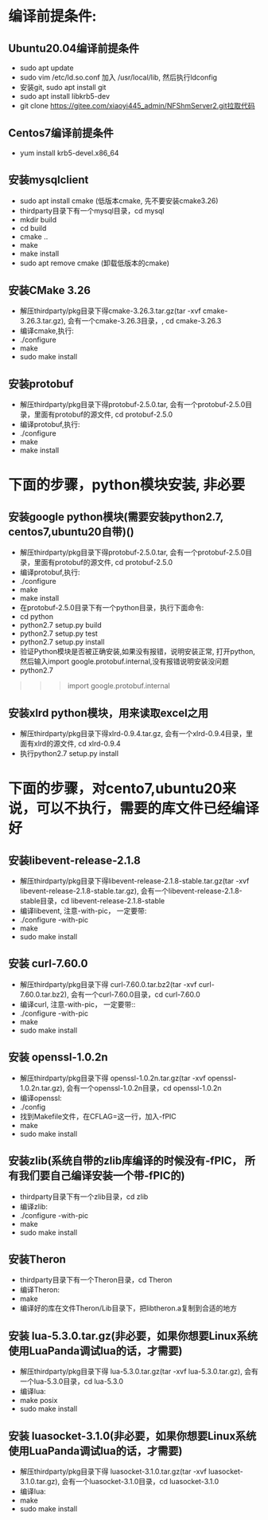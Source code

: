 # 编译前提条件:
## Ubuntu20.04编译前提条件
- sudo apt update
- sudo vim /etc/ld.so.conf 加入 /usr/local/lib, 然后执行ldconfig
- 安装git, sudo apt install git
- sudo apt install libkrb5-dev
- git clone https://gitee.com/xiaoyi445_admin/NFShmServer2.git拉取代码
## Centos7编译前提条件
- yum install krb5-devel.x86_64
## 
## 安装mysqlclient
- sudo apt install cmake (低版本cmake, 先不要安装cmake3.26)
- thirdparty目录下有一个mysql目录，cd mysql
- mkdir build
- cd build
- cmake ..
- make
- make install
- sudo apt remove cmake (卸载低版本的cmake)
## 安装CMake 3.26
- 解压thirdparty/pkg目录下得cmake-3.26.3.tar.gz(tar -xvf cmake-3.26.3.tar.gz), 会有一个cmake-3.26.3目录，, cd cmake-3.26.3
- 编译cmake,执行:
- ./configure
- make
- sudo make install
## 安装protobuf
- 解压thirdparty/pkg目录下得protobuf-2.5.0.tar, 会有一个protobuf-2.5.0目录，里面有protobuf的源文件, cd protobuf-2.5.0
- 编译protobuf,执行:
- ./configure
- make
- make install

# 下面的步骤，python模块安装, 非必要
## 安装google python模块(需要安装python2.7, centos7,ubuntu20自带)()
- 解压thirdparty/pkg目录下得protobuf-2.5.0.tar, 会有一个protobuf-2.5.0目录，里面有protobuf的源文件, cd protobuf-2.5.0
- 编译protobuf,执行:
- ./configure
- make
- make install
- 在protobuf-2.5.0目录下有一个python目录，执行下面命令:
- cd python
- python2.7 setup.py build
- python2.7 setup.py test
- python2.7 setup.py install
- 验证Python模块是否被正确安装,如果没有报错，说明安装正常, 打开python, 然后输入import google.protobuf.internal,没有报错说明安装没问题
- python2.7
>>> import google.protobuf.internal
## 安装xlrd python模块，用来读取excel之用
- 解压thirdparty/pkg目录下得xlrd-0.9.4.tar.gz, 会有一个xlrd-0.9.4目录，里面有xlrd的源文件, cd xlrd-0.9.4
- 执行python2.7 setup.py install
# 下面的步骤，对cento7,ubuntu20来说，可以不执行，需要的库文件已经编译好

## 安装libevent-release-2.1.8
- 解压thirdparty/pkg目录下得libevent-release-2.1.8-stable.tar.gz(tar -xvf libevent-release-2.1.8-stable.tar.gz), 会有一个libevent-release-2.1.8-stable目录，cd libevent-release-2.1.8-stable
- 编译libevent, 注意-with-pic， 一定要带:
- ./configure -with-pic
- make
- sudo make install
## 安装 curl-7.60.0
- 解压thirdparty/pkg目录下得 curl-7.60.0.tar.bz2(tar -xvf  curl-7.60.0.tar.bz2), 会有一个curl-7.60.0目录，cd curl-7.60.0
- 编译curl, 注意-with-pic， 一定要带::
- ./configure -with-pic
- make
- sudo make install
## 安装  openssl-1.0.2n
- 解压thirdparty/pkg目录下得  openssl-1.0.2n.tar.gz(tar -xvf   openssl-1.0.2n.tar.gz), 会有一个openssl-1.0.2n目录，cd openssl-1.0.2n
- 编译openssl:
- ./config
- 找到Makefile文件，在CFLAG=这一行，加入-fPIC
- make
- sudo make install
## 安装zlib(系统自带的zlib库编译的时候没有-fPIC， 所有我们要自己编译安装一个带-fPIC的)
- thirdparty目录下有一个zlib目录，cd zlib
- 编译zlib:
- ./configure -with-pic
- make
- sudo make install
## 安装Theron
- thirdparty目录下有一个Theron目录，cd Theron
- 编译Theron:
- make
- 编译好的库在文件Theron/Lib目录下，把libtheron.a复制到合适的地方
## 安装  lua-5.3.0.tar.gz(非必要，如果你想要Linux系统使用LuaPanda调试lua的话，才需要)
- 解压thirdparty/pkg目录下得  lua-5.3.0.tar.gz(tar -xvf   lua-5.3.0.tar.gz), 会有一个lua-5.3.0目录，cd lua-5.3.0
- 编译lua:
-  make posix
- sudo make install
## 安装  luasocket-3.1.0(非必要，如果你想要Linux系统使用LuaPanda调试lua的话，才需要)
- 解压thirdparty/pkg目录下得  luasocket-3.1.0.tar.gz(tar -xvf   luasocket-3.1.0.tar.gz), 会有一个luasocket-3.1.0目录，cd luasocket-3.1.0
- 编译lua:
-  make
- sudo make install
